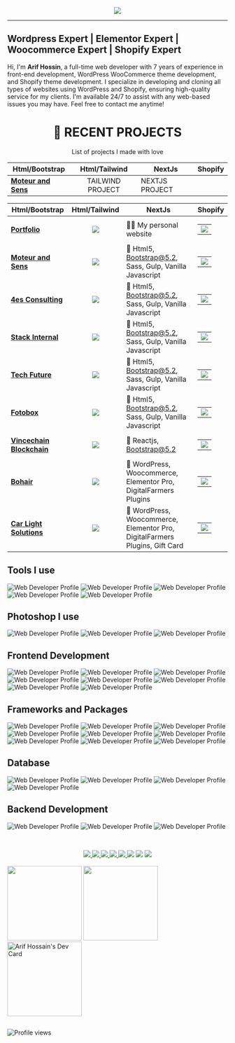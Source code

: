 <p align="center">
  <a href="https://webdeveloperarif">
    <img src="banner-3.jpg">
  </a>
</p>

---

## Wordpress Expert | Elementor Expert | Woocommerce Expert | Shopify Expert

Hi, I'm **Arif Hossin**, a full-time web developer with 7 years of experience in front-end development, WordPress WooCommerce theme development, and Shopify theme development. I specialize in developing and cloning all types of websites using WordPress and Shopify, ensuring high-quality service for my clients. I'm available 24/7 to assist with any web-based issues you may have. Feel free to contact me anytime!

<div align="center">

# 🚀 **RECENT PROJECTS**

List of projects I made with love

| Html/Bootstrap | Html/Tailwind | NextJs | Shopify |
| --- | :---: | --- | --- |
| <a target="_blank" href="https://moteur.netlify.app/"><b>Moteur and Sens</b></a> | TAILWIND PROJECT | NEXTJS PROJECT |



| Html/Bootstrap | Html/Tailwind | NextJs | Shopify |
| --- | :---: | --- | --- |
| <a target="_blank" href="https://webdeveloperarif.com/"><b>Portfolio</b></a> | <a target="_blank" href="https://webdeveloperarif.com/"><img src="https://img.shields.io/badge/Portfolio-212529?style=for-the-badge&logo=github&logoColor=white"/></a> | 🧙‍♂️ My personal website | <table><tr><td> [![](https://img.shields.io/badge/-🌎-informational?style=flat&logoColor=black&color=white)](https://webdeveloperarif.com/)  </td></tr></table> |
| <a target="_blank" href="https://moteur.netlify.app/"><b>Moteur and Sens</b></a> | <img src="https://img.shields.io/badge/html-DF4A17?style=for-the-badge&logo=html5&logoColor=white"/> | 🦒 Html5, Bootstrap@5.2, Sass, Gulp, Vanilla Javascript | <table><tr><td> [![](https://img.shields.io/badge/-🌎-informational?style=flat&logoColor=black&color=white)](https://moteur.netlify.app/)  </td></tr></table> |
| <a target="_blank" href="https://webdevarif.github.io/4es-consulting/"><b>4es Consulting</b></a> | <img src="https://img.shields.io/badge/html-DF4A17?style=for-the-badge&logo=html5&logoColor=white"/> | 🦒 Html5, Bootstrap@5.2, Sass, Gulp, Vanilla Javascript | <table><tr><td> [![](https://img.shields.io/badge/-🌎-informational?style=flat&logoColor=black&color=white)](https://webdevarif.github.io/4es-consulting/)  </td></tr></table> |
| <a target="_blank" href="https://webdevarif.github.io/stack-internal/html/"><b>Stack Internal</b></a> | <img src="https://img.shields.io/badge/html-DF4A17?style=for-the-badge&logo=html5&logoColor=white"/> | 🦒 Html5, Bootstrap@5.2, Sass, Gulp, Vanilla Javascript | <table><tr><td> [![](https://img.shields.io/badge/-🌎-informational?style=flat&logoColor=black&color=white)](https://webdevarif.github.io/stack-internal/html/)  </td></tr></table> |
| <a target="_blank" href="https://webdevarif.github.io/techfuture/"><b>Tech Future</b></a> | <img src="https://img.shields.io/badge/html-DF4A17?style=for-the-badge&logo=html5&logoColor=white"/> | 🦒 Html5, Bootstrap@5.2, Sass, Gulp, Vanilla Javascript | <table><tr><td> [![](https://img.shields.io/badge/-🌎-informational?style=flat&logoColor=black&color=white)](https://webdevarif.github.io/techfuture/)  </td></tr></table> |
| <a target="_blank" href="https://webdevarif.github.io/fotobox/"><b>Fotobox</b></a> | <img src="https://img.shields.io/badge/html-DF4A17?style=for-the-badge&logo=html5&logoColor=white"/> | 🦒 Html5, Bootstrap@5.2, Sass, Gulp, Vanilla Javascript | <table><tr><td> [![](https://img.shields.io/badge/-🌎-informational?style=flat&logoColor=black&color=white)](https://webdevarif.github.io/fotobox/)  </td></tr></table> |
| <a target="_blank" href="https://vincechain.netlify.app/"><b>Vincechain Blockchain</b></a> | <img src="https://img.shields.io/badge/React-212121?style=for-the-badge&logo=react&logoColor=white"/> | 🦒 Reactjs, Bootstrap@5.2 | <table><tr><td> [![](https://img.shields.io/badge/-🌎-informational?style=flat&logoColor=black&color=white)](https://vincechain.netlify.app/)  </td></tr></table> |
| <a target="_blank" href="https://bohair.be/"><b>Bohair</b></a> | <img src="https://img.shields.io/badge/wordpress-007097?style=for-the-badge&logo=wordpress&logoColor=white"/> | 🦒 WordPress, Woocommerce, Elementor Pro, DigitalFarmers Plugins | <table><tr><td> [![](https://img.shields.io/badge/-🌎-informational?style=flat&logoColor=black&color=white)](https://bohair.be/)  </td></tr></table> |
| <a target="_blank" href="https://carlightsolutions.be/"><b>Car Light Solutions</b></a> | <img src="https://img.shields.io/badge/wordpress-007097?style=for-the-badge&logo=wordpress&logoColor=white"/> | 🦒 WordPress, Woocommerce, Elementor Pro, DigitalFarmers Plugins, Gift Card | <table><tr><td> [![](https://img.shields.io/badge/-🌎-informational?style=flat&logoColor=black&color=white)](https://carlightsolutions.be/)  </td></tr></table> |

</div>



## Tools I use

<p>
  <img src="./assets/tools/vscode.svg" alt="Web Developer Profile" />
  <img src="./assets/tools/postman.svg" alt="Web Developer Profile" />
  <img src="./assets/tools/github.svg" alt="Web Developer Profile" />
  <img src="./assets/tools/git.svg" alt="Web Developer Profile" />
  <img src="./assets/tools/gitlab.svg" alt="Web Developer Profile" />
</p>

## Photoshop I use
<p>
  <img src="./assets/photoshop/figma.svg" alt="Web Developer Profile" />
  <img src="./assets/photoshop/adobe-photoshop.svg" alt="Web Developer Profile" />
  <img src="./assets/photoshop/adobe-xd.svg" alt="Web Developer Profile" />
</p>

## Frontend Development
<p>
  <img src="./assets/frontend/html.svg" alt="Web Developer Profile" />
  <img src="./assets/frontend/css.svg" alt="Web Developer Profile" />
  <img src="./assets/frontend/sass.svg" alt="Web Developer Profile" />
  <img src="./assets/frontend/javascript.svg" alt="Web Developer Profile" />
  <img src="./assets/frontend/react.svg" alt="Web Developer Profile" />
  <img src="./assets/frontend/nextjs.svg" alt="Web Developer Profile" />
  <img src="./assets/frontend/typescript.svg" alt="Web Developer Profile" />
  <img src="./assets/frontend/vite.svg" alt="Web Developer Profile" />
</p>

## Frameworks and Packages
<p>
  <img src="./assets/packages/npm.svg" alt="Web Developer Profile" />
  <img src="./assets/packages/styled-components.svg" alt="Web Developer Profile" />
  <img src="./assets/packages/nodemon.svg" alt="Web Developer Profile" />
  <img src="./assets/packages/yarn.svg" alt="Web Developer Profile" />
  <img src="./assets/packages/webpack.svg" alt="Web Developer Profile" />
  <img src="./assets/packages/prisma.svg" alt="Web Developer Profile" />
  <img src="./assets/packages/jwt.svg" alt="Web Developer Profile" />
  <img src="./assets/packages/graphql.svg" alt="Web Developer Profile" />
  <img src="./assets/packages/redux.svg" alt="Web Developer Profile" />
</p>

## Database
<p>
  <img src="./assets/database/postgresql.svg" alt="Web Developer Profile" />
  <img src="./assets/database/mongodb.svg" alt="Web Developer Profile" />
  <img src="./assets/database/mysql.svg" alt="Web Developer Profile" />
  <img src="./assets/database/sqlite.svg" alt="Web Developer Profile" />
</p>


## Backend Development
<p>
  <img src="./assets/backend/wordpress.svg" alt="Web Developer Profile" />
  <img src="./assets/backend/django.svg" alt="Web Developer Profile" />
  <img src="./assets/backend/nodejs.svg" alt="Web Developer Profile" />
</p>


##

<br />

<div align="center"> 
 	<a target="_blank" href = "mailto:arif@digitalfarmers.co">
      <img src="https://img.shields.io/badge/-Email-%23333?style=for-the-badge&logo=gmail&logoColor=white" target="_blank">
  </a>
  <a target="_blank" href="https://www.linkedin.com/in/webdevarif/" target="_blank">
    <img src="https://img.shields.io/badge/-LinkedIn-%230077B5?style=for-the-badge&logo=linkedin&logoColor=white" target="_blank">
  </a>
 <a target="_blank" href = "https://discord.com/channels/Web Developer Arif#3762" target="_blank">
  <img src= "https://img.shields.io/badge/Discord-5865F2?style=for-the-badge&logo=discord&logoColor=white"> 
 </a>
 <a target="_blank" href = "https://youtube.com/@WebDeveloperArif" target="_blank">
  <img src= "https://img.shields.io/badge/youtube-FF0000?style=for-the-badge&logo=youtube&logoColor=white"> 
 </a>
 <a target="_blank" href = "https://twitter.com/webdevarif" target="_blank">
  <img src= "https://img.shields.io/badge/Twitter-1DA1F2?style=for-the-badge&logo=twitter&logoColor=white"> 
 </a>
  <a href="https://wa.me/08801857323271?text=https://wa.me/08801857323271?text=Hi!%20I%20found%20you%20from%20Github%20Profile."><img src="https://img.shields.io/badge/whatsapp-25D366?&style=for-the-badge&logo=whatsapp&logoColor=white"/></a>
  <a target="_blank" href="https://wa.me/#?text=vk0x65?">
    <img src="https://img.shields.io/badge/skype-00A5EA?&style=for-the-badge&logo=skype&logoColor=white"/></a>
  <a target="_blank" href="https://github.com/webdevarif/webdevarif/blob/main/Ask/README.md">
    <img src="https://img.shields.io/badge/Ask%20me-anything-1abc9c.svg?style=for-the-badge">
    </a>
</div>

<br />

<div style="display: flex, flex-direction: row, color: rgb(255, 196, 0), " justify-content= "space-around" backgroundColor= "white">
  <img height="170em" src= "https://github-readme-stats.vercel.app/api?username=webdevarif" />
  <img height="170em" src="https://github-readme-stats.vercel.app/api/top-langs/?username=webdevarif&layout=compact&langs_count=7&theme=white" />
  
<a href="https://app.daily.dev/arifcpam" target="_blank">
<img width="170em" src="https://api.daily.dev/devcards/4525031d920e4981af7413fbb5da4092.png?r=wkl" alt="Arif Hossain's Dev Card"/></a>
</div>

##
<img src="https://gpvc.arturio.dev/webdevarif" alt="Profile views"/>

<!-- Proudly created with GPRM ( https://gprm.itsvg.in ) -->